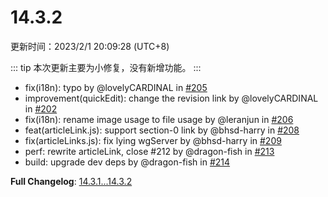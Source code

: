 # 14.3.2

更新时间：2023/2/1 20:09:28 (UTC+8)

::: tip
本次更新主要为小修复，没有新增功能。
:::

* fix(i18n): typo by @lovelyCARDINAL in [#205](<IssueLink id="205" />)
* improvement(quickEdit): change the revision link by @lovelyCARDINAL in [#202](<IssueLink id="202" />)
* fix(i18n): rename image usage to file usage by @leranjun in [#206](<IssueLink id="206" />)
* feat(articleLink.js): support section-0 link by @bhsd-harry in [#208](<IssueLink id="208" />)
* fix(articleLinks.js): fix lying wgServer by @bhsd-harry in [#209](<IssueLink id="209" />)
* perf: rewrite articleLink, close #212 by @dragon-fish in [#213](<IssueLink id="213" />)
* build: upgrade dev deps by @dragon-fish in [#214](https://github.co/inpageedit/inpageedit-v2/pull/214)

**Full Changelog**: [14.3.1...14.3.2](https://github.com/inpageedit/inpageedit-v2/compare/14.3.1...14.3.2)
